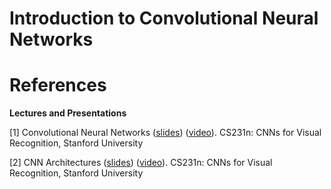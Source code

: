 Introduction to Convolutional Neural Networks
=============================================


References
==========

**Lectures and Presentations**

[1] Convolutional Neural Networks ([slides](http://cs231n.stanford.edu/slides/2017/cs231n_2017_lecture5.pdf)) ([video](https://www.youtube.com/watch?v=bNb2fEVKeEo)). CS231n: CNNs for Visual Recognition, Stanford University

[2] CNN Architectures ([slides](http://cs231n.stanford.edu/slides/2017/cs231n_2017_lecture9.pdf)) ([video](https://www.youtube.com/watch?v=DAOcjicFr1Y)). CS231n: CNNs for Visual Recognition, Stanford University
